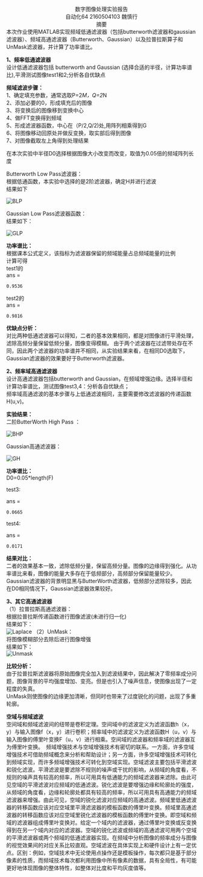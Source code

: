 



<center>数字图像处理实验报告</center>




<center>自动化64               2160504103           魏慎行</center>


<center>摘要</center>
   本次作业使用MATLAB实现频域低通滤波器（包括butterworth滤波器和gaussian滤波器）、频域高通滤波器（Butterworth、Gaussian）以及拉普拉斯算子和UnMask滤波器，并计算了功率谱比。

****1、频率低通滤波器****  
  设计低通滤波器包括 butterworth and Gaussian (选择合适的半径，计算功率谱比),平滑测试图像test1和2;分析各自优缺点

 **频域滤波步骤：**  
 1、确定填充参数，通常选取P=2*M，Q=2*N  
 2、添加必要的0，形成填充后的图像  
 3、将变换后的图像移到变换中心  
 4、做FFT变换得到频域  
 5、形成滤波器函数，中心在（P/2,Q/2)处,用阵列相乘得到G  
 6、将图像移动回原处并做反变换，取实部后得到图像  
 7、对图像截取左上角得到处理结果 

在本次实验中半径D0选择根据图像大小改变而改变，取值为0.05倍的频域阵列长度

 Butterworth Low Pass滤波器：  
 根据低通函数，本实验中选择的是2阶滤波器，确定H并进行滤波  
 结果如下

 ![BLP](ButterworhLow.png) 

 Gaussian Low Pass滤波器函数：  
 结果如下：

 ![GLP](GaussianLow.png)

 **功率谱比：**  
 根据课本公式定义，该指标为滤波器保留的频域能量占总频域能量的比例  
 计算可得    
  test1的  
  ans =

    0.9536

  test2的  
  ans =

    0.9816

**优缺点分析：**  
 对比两种低通滤波器可以得知，二者的基本效果相同，都是对图像进行平滑处理，滤除高频分量保留低频分量，图像变得模糊。
 由于两个滤波器在过滤带处存在不同，因此两个滤波器的功率谱并不相同，从实验结果来看，在相同D0选取下，Gaussian滤波器的效果要好于Butterworth滤波器。

****2、频率域高通滤波器****  
设计高通滤波器包括butterworth and Gaussian，在频域增强边缘。选择半径和计算功率谱比，测试图像test3,4：分析各自优缺点；  
频率域高通滤波的基本步骤与上低通滤波相同，主要需要修改滤波器的传递函数H(u,v)。

**实验结果：**  
  二阶ButterWorth High Pass ：  

  ![BHP](ButterworthHigh.png)

  Gaussian高通滤波器：

  ![GH](GaussianHigh.png)

**功率谱比：**  
 D0=0.05*length(F)  

 test3:  

 ans =

    0.0665

 test4:

ans =

    0.0171

**结果对比：**   
 二者的效果基本一致，滤除低频分量，保留高频分量。图像的边缘得到强化。从功率谱比来看，图像的能量大多存在于低频部分，高频部分保留能量较少。 
 Gaussian滤波器的背景明显黑与ButterWorth滤波器，低频部分滤除较多，因此在D0相同情况下，Gaussian滤波器效果较好。

****3、其它高通滤波器****  
 （1）拉普拉斯高通滤波器：  
    根据拉普拉斯传递函数进行图像滤波(未进行归一化)  
    结果如下：  
    ![Laplace](Laplace.png)
  （2）UnMask：  
  将图像模糊部分去除后进行图像增强  
    结果如下：  
    ![Unmask](Unmask.png)

**比较分析：**  
由于拉普拉斯滤波器将原始图像完全加入到滤波结果中，因此解决了零频率成分问题，图像背景的平均强度增加、变亮。但是也引入了噪声信息，使图像出现了一定程度的失真。  
UnMask则使图像的边缘更加清晰，但同时也带来了过度锐化的问题，出现了多重轮廓。

****空域与频域滤波****  
空间域和频域滤波间的纽带是卷积定理。空间域中的滤波定义为滤波函数h（x，y）与输入图像f（x，y）进行卷积；频率域中的滤波定义为滤波函数H（u，v）与输入图像的傅里叶变换F（u，v）进行相乘。空间域的滤波器和频率域的滤波器互为傅里叶变换。 频域增强技术与空域增强技术有密切的联系。一方面，许多空域增强技术可借助频域概念来分析和帮助设计；另一方面，许多空域增强技术可转化到频域实现，而许多频域增强技术可转化到空域实现。空域滤波主要包括平滑滤波和锐化滤波。平滑滤波是要滤除不规则的噪声或干扰的影响，从频域的角度看，不规则的噪声具有较高的频率，所以可用具有低通能力的频域滤波器来滤除。由此可见空域的平滑滤波对应频域的低通滤波。锐化滤波是要增强边缘和轮廓处的强度，从频域的角度看，边缘和轮廓处都具有较高的频率，所以可用具有高通能力的频域滤波器来增强。由此可见，空域的锐化滤波对应频域的高通滤波。频域里低通滤波器的转移函数应该对应空域里平滑滤波器的模板函数的傅里叶变换。频域里高通滤波器的转移函数应该对应空域里锐化滤波器的模板函数的傅里叶变换。即空域和频域的滤波器组成傅里叶变换对。给定一个域内的滤波器，通过傅里叶变换或反变换得到在另一个域内对应的滤波器。空域的锐化滤波或频域的高通滤波可用两个空域的平滑滤波器或两个频域的低通滤波器实现。在频域中分析图像的频率成分与图像的视觉效果间的对应关系比较直观。空域滤波在具体实现上和硬件设计上有一定优点。区别：例如，空域技术中无论使用点操作还是模板操作，每次都只是基于部分像素的性质，而频域技术每次都利用图像中所有像素的数据，具有全局性，有可能更好地体现图像的整体特性，如整体对比度和平均灰度值等。
